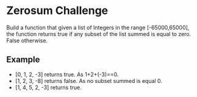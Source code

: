 Zerosum Challenge
=================

Build a function that given a list of Integers in the range 
[-65000,65000], the function returns true if any subset of 
the list summed is equal to zero. False otherwise.

Example
-------

- [0, 1, 2, -3] returns true. As 1+2+(-3)==0.
- [1, 2, 3, -8] returns false. As no subset summed is equal 0.
- [1, 4, 5, 2, -3] returns true.

